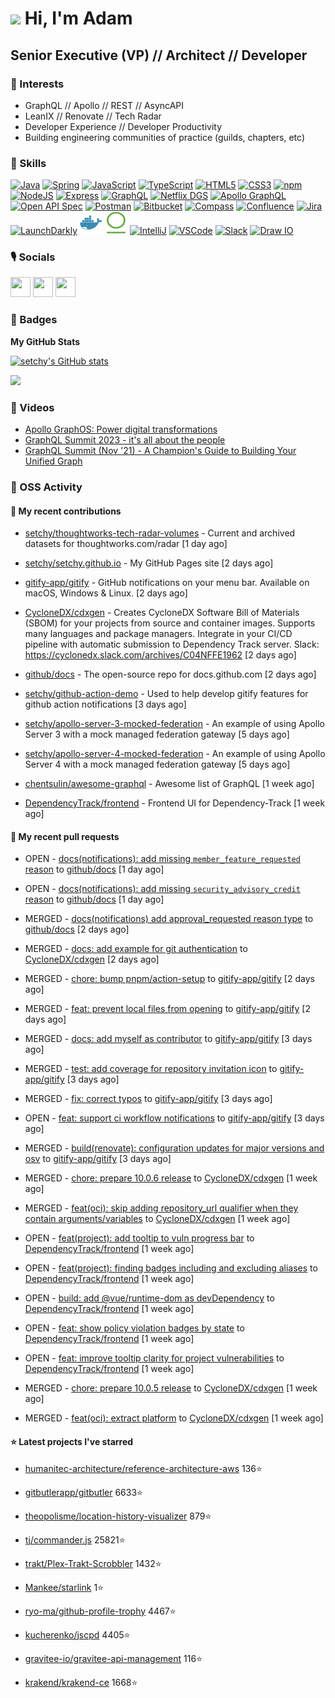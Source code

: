![](https://user-images.githubusercontent.com/18350557/176309783-0785949b-9127-417c-8b55-ab5a4333674e.gif) Hi, I'm Adam
============================================================================================================================

Senior Executive (VP) // Architect // Developer
-----------------------------------------------

### 🔭 Interests

- GraphQL // Apollo // REST // AsyncAPI
- LeanIX // Renovate // Tech Radar
- Developer Experience // Developer Productivity
- Building engineering communities of practice (guilds, chapters, etc)

### 💪 Skills

<p align="left">
  <a href="https://www.oracle.com/java/" target="_blank" rel="noreferrer"><img src="https://raw.githubusercontent.com/danielcranney/readme-generator/main/public/icons/skills/java-colored.svg" width="36" height="36" alt="Java" /></a>
  <a href="https://spring.io/" target="_blank" rel="noreferrer"><img src="https://cdn.worldvectorlogo.com/logos/spring-3.svg" width="36" height="36" alt="Spring" /></a> 
  <a href="https://developer.mozilla.org/en-US/docs/Web/JavaScript" target="_blank" rel="noreferrer"><img src="https://raw.githubusercontent.com/danielcranney/readme-generator/main/public/icons/skills/javascript-colored.svg" width="36" height="36" alt="JavaScript" /></a>
  <a href="https://www.typescriptlang.org/" target="_blank" rel="noreferrer"><img src="https://raw.githubusercontent.com/danielcranney/readme-generator/main/public/icons/skills/typescript-colored.svg" width="36" height="36" alt="TypeScript" /></a>
  <a href="https://developer.mozilla.org/en-US/docs/Glossary/HTML5" target="_blank" rel="noreferrer"><img src="https://raw.githubusercontent.com/danielcranney/readme-generator/main/public/icons/skills/html5-colored.svg" width="36" height="36" alt="HTML5" /></a>
  <a href="https://www.w3.org/TR/CSS/#css" target="_blank" rel="noreferrer"><img src="https://raw.githubusercontent.com/danielcranney/readme-generator/main/public/icons/skills/css3-colored.svg" width="36" height="36" alt="CSS3" /></a>
  <a href="https://www.npmjs.com//" target="_blank" rel="noreferrer"><img src="https://cdn.worldvectorlogo.com/logos/npm-square-red-1.svg" width="36" height="36" alt="npm" /></a>
  <a href="https://nodejs.org/en/" target="_blank" rel="noreferrer"><img src="https://raw.githubusercontent.com/danielcranney/readme-generator/main/public/icons/skills/nodejs-colored.svg" width="36" height="36" alt="NodeJS" /></a>
  <a href="https://expressjs.com/" target="_blank" rel="noreferrer"><img src="https://raw.githubusercontent.com/danielcranney/readme-generator/main/public/icons/skills/express-colored.svg" width="36" height="36" alt="Express" /></a>
  <a href="https://graphql.org/" target="_blank" rel="noreferrer"><img src="https://raw.githubusercontent.com/danielcranney/readme-generator/main/public/icons/skills/graphql-colored.svg" width="36" height="36" alt="GraphQL" /></a>
  <a href="https://netflix.github.io/dgs/" target="_blank" rel="noreferrer"><img src="https://raw.githubusercontent.com/Netflix/dgs/main/docs/images/dgs-framework-brand/Icon/dgs-icon--blue.svg" width="36" height="36" alt="Netflix DGS" /></a>
  <a href="https://apollographql.com/" target="_blank" rel="noreferrer"><img src="https://cdn.worldvectorlogo.com/logos/apollo-graphql-compact.svg" width="36" height="36" alt="Apollo GraphQL" /></a>
  <a href="https://swagger.io/specification/" target="_blank" rel="noreferrer"><img src="https://cdn.worldvectorlogo.com/logos/openapi-1.svg" width="36" height="36" alt="Open API Spec" /></a>
  <a href="https://www.postman.com//" target="_blank" rel="noreferrer"><img src="https://cdn.worldvectorlogo.com/logos/postman.svg" width="36" height="36" alt="Postman" /></a>
  <a href="https://www.atlassian.com/software/bitbucket" target="_blank" rel="noreferrer"><img src="https://cdn.worldvectorlogo.com/logos/bitbucket-icon.svg" width="36" height="36" alt="Bitbucket" /></a>
  <a href="https://www.atlassian.com/software/compass" target="_blank" rel="noreferrer"><img src="https://cdn.worldvectorlogo.com/logos/atlassian-compass-1.svg" width="36" height="36" alt="Compass" /></a>
  <a href="https://www.atlassian.com/software/confluence" target="_blank" rel="noreferrer"><img src="https://cdn.worldvectorlogo.com/logos/confluence-1.svg" width="36" height="36" alt="Confluence" /></a>
  <a href="https://www.atlassian.com/software/jira" target="_blank" rel="noreferrer"><img src="https://cdn.worldvectorlogo.com/logos/jira-1.svg" width="36" height="36" alt="Jira" /></a>
  <a href="https://launchdarkly.com/" target="_blank" rel="noreferrer"><img src="https://cdn.worldvectorlogo.com/logos/launchdarkly-2.svg" width="36" height="36" alt="LaunchDarkly" /></a>
  <a href="https://docker.com/" target="_blank" rel="noreferrer"><img src="https://raw.githubusercontent.com/nx211/homer-icons/master/png/docker.png" width="36" height="36" alt="Docker" /></a>
  <a href="https://jfrog.com/artifactory/" target="_blank" rel="noreferrer"><img src="https://raw.githubusercontent.com/nx211/homer-icons/master/png/artifactory.png" width="36" height="36" alt="Artifactory" /></a>
  <a href="https://www.jetbrains.com/idea/" target="_blank" rel="noreferrer"><img src="https://cdn.worldvectorlogo.com/logos/intellij-idea-1.svg" width="36" height="36" alt="IntelliJ" /></a>
  <a href="https://code.visualstudio.com/" target="_blank" rel="noreferrer"><img src="https://cdn.worldvectorlogo.com/logos/visual-studio-code-1.svg" width="36" height="36" alt="VSCode" /></a>
  <a href="https://slack.com/" target="_blank" rel="noreferrer"><img src="https://cdn.worldvectorlogo.com/logos/slack-new-logo.svg" width="36" height="36" alt="Slack" /></a>
  <a href="https://drawio-app.com/" target="_blank" rel="noreferrer"><img src="https://cdn.worldvectorlogo.com/logos/draw-io.svg" width="36" height="36" alt="Draw IO" /></a>
</p>

                      

### 🎙️ Socials
                  
<p align="left">
  <a href="https://www.github.com/setchy" target="_blank" rel="noreferrer"><img src="https://raw.githubusercontent.com/danielcranney/readme-generator/main/public/icons/socials/github.svg" width="32" height="32" /></a>
  <a href="https://www.linkedin.com/in/adamsetch" target="_blank" rel="noreferrer"><img src="https://raw.githubusercontent.com/danielcranney/readme-generator/main/public/icons/socials/linkedin.svg" width="32" height="32" /></a>
  <a href="https://www.twitter.com/setchy87" target="_blank" rel="noreferrer"><img src="https://raw.githubusercontent.com/danielcranney/readme-generator/main/public/icons/socials/twitter.svg" width="32" height="32" /></a>
</p>

### 📛 Badges

<b>My GitHub Stats</b>

<a href="http://www.github.com/setchy"><img src="https://github-readme-stats.vercel.app/api?username=setchy&show_icons=true&hide=&count_private=true&title_color=0891b2&text_color=ffffff&icon_color=0891b2&bg_color=1c1917&hide_border=true&show_icons=true" alt="setchy's GitHub stats" /></a>

<a href="http://www.github.com/setchy"><img src="https://github-readme-streak-stats.herokuapp.com/?user=setchy&stroke=ffffff&background=1c1917&ring=0891b2&fire=0891b2&currStreakNum=ffffff&currStreakLabel=0891b2&sideNums=ffffff&sideLabels=ffffff&dates=ffffff&hide_border=true" /></a>

### 📼 Videos

- [Apollo GraphOS: Power digital transformations](https://www.apollographql.com/enterprise?wvideo=4fu2lsjssc)
- [GraphQL Summit 2023 - it's all about the people](https://www.youtube.com/watch?v=090IWEcHbJc)
- [GraphQL Summit (Nov '21) - A Champion's Guide to Building Your Unified Graph](https://www.apollographql.com/events/roundtable/graphql-summit-november-2021/a-champions-guide-to-building-your-unified-graph)

### 🎯 OSS Activity
#### 🚀 My recent contributions



- [setchy/thoughtworks-tech-radar-volumes](https://github.com/setchy/thoughtworks-tech-radar-volumes) - Current and archived datasets for thoughtworks.com/radar  [1 day ago]

- [setchy/setchy.github.io](https://github.com/setchy/setchy.github.io) - My GitHub Pages site [2 days ago]

- [gitify-app/gitify](https://github.com/gitify-app/gitify) - GitHub notifications on your menu bar. Available on macOS, Windows &amp; Linux. [2 days ago]

- [CycloneDX/cdxgen](https://github.com/CycloneDX/cdxgen) - Creates CycloneDX Software Bill of Materials (SBOM) for your projects from source and container images. Supports many languages and package managers. Integrate in your CI/CD pipeline with automatic submission to Dependency Track server. Slack: https://cyclonedx.slack.com/archives/C04NFFE1962 [2 days ago]

- [github/docs](https://github.com/github/docs) - The open-source repo for docs.github.com [2 days ago]

- [setchy/github-action-demo](https://github.com/setchy/github-action-demo) - Used to help develop gitify features for github action notifications [3 days ago]

- [setchy/apollo-server-3-mocked-federation](https://github.com/setchy/apollo-server-3-mocked-federation) - An example of using Apollo Server 3 with a mock managed federation gateway [5 days ago]

- [setchy/apollo-server-4-mocked-federation](https://github.com/setchy/apollo-server-4-mocked-federation) - An example of using Apollo Server 4 with a mock managed federation gateway [5 days ago]

- [chentsulin/awesome-graphql](https://github.com/chentsulin/awesome-graphql) - Awesome list of GraphQL [1 week ago]

- [DependencyTrack/frontend](https://github.com/DependencyTrack/frontend) - Frontend UI for Dependency-Track [1 week ago]

#### 🎉 My recent pull requests



- OPEN - [docs(notifications): add missing `member_feature_requested` reason](https://github.com/github/docs/pull/31698) to [github/docs](https://github.com/github/docs) [1 day ago]

- OPEN - [docs(notifications): add missing `security_advisory_credit` reason](https://github.com/github/docs/pull/31695) to [github/docs](https://github.com/github/docs) [1 day ago]

- MERGED - [docs(notifications) add approval_requested reason type](https://github.com/github/docs/pull/31681) to [github/docs](https://github.com/github/docs) [2 days ago]

- MERGED - [docs: add example for git authentication](https://github.com/CycloneDX/cdxgen/pull/893) to [CycloneDX/cdxgen](https://github.com/CycloneDX/cdxgen) [2 days ago]

- MERGED - [chore: bump pnpm/action-setup](https://github.com/gitify-app/gitify/pull/779) to [gitify-app/gitify](https://github.com/gitify-app/gitify) [2 days ago]

- MERGED - [feat: prevent local files from opening](https://github.com/gitify-app/gitify/pull/777) to [gitify-app/gitify](https://github.com/gitify-app/gitify) [2 days ago]

- MERGED - [docs: add myself as contributor](https://github.com/gitify-app/gitify/pull/775) to [gitify-app/gitify](https://github.com/gitify-app/gitify) [3 days ago]

- MERGED - [test: add coverage for repository invitation icon](https://github.com/gitify-app/gitify/pull/769) to [gitify-app/gitify](https://github.com/gitify-app/gitify) [3 days ago]

- MERGED - [fix: correct typos](https://github.com/gitify-app/gitify/pull/768) to [gitify-app/gitify](https://github.com/gitify-app/gitify) [3 days ago]

- OPEN - [feat: support ci workflow notifications](https://github.com/gitify-app/gitify/pull/766) to [gitify-app/gitify](https://github.com/gitify-app/gitify) [3 days ago]

- MERGED - [build(renovate): configuration updates for major versions and osv](https://github.com/gitify-app/gitify/pull/752) to [gitify-app/gitify](https://github.com/gitify-app/gitify) [3 days ago]

- MERGED - [chore: prepare 10.0.6 release](https://github.com/CycloneDX/cdxgen/pull/880) to [CycloneDX/cdxgen](https://github.com/CycloneDX/cdxgen) [1 week ago]

- MERGED - [feat(oci): skip adding repository_url qualifier when they contain arguments/variables](https://github.com/CycloneDX/cdxgen/pull/879) to [CycloneDX/cdxgen](https://github.com/CycloneDX/cdxgen) [1 week ago]

- OPEN - [feat(project): add tooltip to vuln progress bar](https://github.com/DependencyTrack/frontend/pull/738) to [DependencyTrack/frontend](https://github.com/DependencyTrack/frontend) [1 week ago]

- OPEN - [feat(project): finding badges including and excluding aliases](https://github.com/DependencyTrack/frontend/pull/736) to [DependencyTrack/frontend](https://github.com/DependencyTrack/frontend) [1 week ago]

- OPEN - [build: add @vue/runtime-dom as devDependency](https://github.com/DependencyTrack/frontend/pull/735) to [DependencyTrack/frontend](https://github.com/DependencyTrack/frontend) [1 week ago]

- OPEN - [feat: show policy violation badges by state](https://github.com/DependencyTrack/frontend/pull/734) to [DependencyTrack/frontend](https://github.com/DependencyTrack/frontend) [1 week ago]

- OPEN - [feat: improve tooltip clarity for project vulnerabilities](https://github.com/DependencyTrack/frontend/pull/733) to [DependencyTrack/frontend](https://github.com/DependencyTrack/frontend) [1 week ago]

- MERGED - [chore: prepare 10.0.5 release](https://github.com/CycloneDX/cdxgen/pull/876) to [CycloneDX/cdxgen](https://github.com/CycloneDX/cdxgen) [1 week ago]

- MERGED - [feat(oci): extract platform](https://github.com/CycloneDX/cdxgen/pull/874) to [CycloneDX/cdxgen](https://github.com/CycloneDX/cdxgen) [1 week ago]

#### ⭐ Latest projects I've starred



- [humanitec-architecture/reference-architecture-aws](https://github.com/humanitec-architecture/reference-architecture-aws) 136⭐

- [gitbutlerapp/gitbutler](https://github.com/gitbutlerapp/gitbutler) 6633⭐

- [theopolisme/location-history-visualizer](https://github.com/theopolisme/location-history-visualizer) 879⭐

- [tj/commander.js](https://github.com/tj/commander.js) 25821⭐

- [trakt/Plex-Trakt-Scrobbler](https://github.com/trakt/Plex-Trakt-Scrobbler) 1432⭐

- [Mankee/starlink](https://github.com/Mankee/starlink) 1⭐

- [ryo-ma/github-profile-trophy](https://github.com/ryo-ma/github-profile-trophy) 4467⭐

- [kucherenko/jscpd](https://github.com/kucherenko/jscpd) 4405⭐

- [gravitee-io/gravitee-api-management](https://github.com/gravitee-io/gravitee-api-management) 116⭐

- [krakend/krakend-ce](https://github.com/krakend/krakend-ce) 1668⭐


